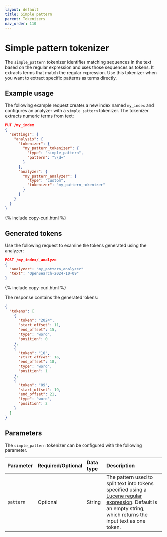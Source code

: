 ```yaml
---
layout: default
title: Simple pattern
parent: Tokenizers
nav_order: 110
---
```


# Simple pattern tokenizer

The `simple_pattern` tokenizer identifies matching sequences in the text based on the regular expression and uses those sequences as tokens. It extracts terms that match the regular expression. Use this tokenizer when you want to extract specific patterns as terms directly.

## Example usage

The following example request creates a new index named `my_index` and configures an analyzer with a `simple_pattern` tokenizer. The tokenizer extracts numeric terms from text:

```json
PUT /my_index
{
  "settings": {
    "analysis": {
      "tokenizer": {
        "my_pattern_tokenizer": {
          "type": "simple_pattern",
          "pattern": "\\d+"
        }
      },
      "analyzer": {
        "my_pattern_analyzer": {
          "type": "custom",
          "tokenizer": "my_pattern_tokenizer"
        }
      }
    }
  }
}
```
{% include copy-curl.html %}

## Generated tokens

Use the following request to examine the tokens generated using the analyzer:

```json
POST /my_index/_analyze
{
  "analyzer": "my_pattern_analyzer",
  "text": "OpenSearch-2024-10-09"
}
```
{% include copy-curl.html %}

The response contains the generated tokens:

```json
{
  "tokens": [
    {
      "token": "2024",
      "start_offset": 11,
      "end_offset": 15,
      "type": "word",
      "position": 0
    },
    {
      "token": "10",
      "start_offset": 16,
      "end_offset": 18,
      "type": "word",
      "position": 1
    },
    {
      "token": "09",
      "start_offset": 19,
      "end_offset": 21,
      "type": "word",
      "position": 2
    }
  ]
}
```

## Parameters

The `simple_pattern` tokenizer can be configured with the following parameter.

Parameter | Required/Optional | Data type | Description
:--- | :--- | :--- | :--- 
`pattern` | Optional | String | The pattern used to split text into tokens specified using a [Lucene regular expression](https://lucene.apache.org/core/9_10_0/core/org/apache/lucene/util/automaton/RegExp.html). Default is an empty string, which returns the input text as one token. 

